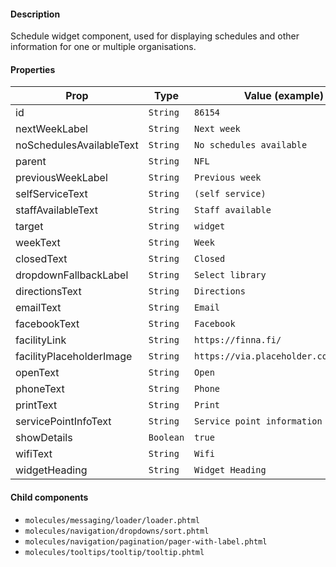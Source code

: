 #### Description

Schedule widget component, used for displaying schedules and other information for one or multiple organisations.

#### Properties

| Prop                     | Type      | Value (example)                       | Required |
| ------------------------ | --------- | ------------------------------------- | -------- |
| id                       | `String`  | `86154`                               | Yes      |
| nextWeekLabel            | `String`  | `Next week`                           | Yes      |
| noSchedulesAvailableText | `String`  | `No schedules available`              | Yes      |
| parent                   | `String`  | `NFL`                                 | Yes      |
| previousWeekLabel        | `String`  | `Previous week`                       | Yes      |
| selfServiceText          | `String`  | `(self service)`                      | Yes      |
| staffAvailableText       | `String`  | `Staff available`                     | Yes      |
| target                   | `String`  | `widget`                              | Yes      |
| weekText                 | `String`  | `Week`                                | Yes      |
| closedText               | `String`  | `Closed`                              | No       |
| dropdownFallbackLabel    | `String`  | `Select library`                      | No       |
| directionsText           | `String`  | `Directions`                          | No       |
| emailText                | `String`  | `Email`                               | No       |
| facebookText             | `String`  | `Facebook`                            | No       |
| facilityLink             | `String`  | `https://finna.fi/`                   | No       |
| facilityPlaceholderImage | `String`  | `https://via.placeholder.com/149x100` | No       |
| openText                 | `String`  | `Open`                                | No       |
| phoneText                | `String`  | `Phone`                               | No       |
| printText                | `String`  | `Print`                               | No       |
| servicePointInfoText     | `String`  | `Service point information`           | No       |
| showDetails              | `Boolean` | `true`                                | No       |
| wifiText                 | `String`  | `Wifi`                                | No       |
| widgetHeading            | `String`  | `Widget Heading`                      | No       |

#### Child components

- `molecules/messaging/loader/loader.phtml`
- `molecules/navigation/dropdowns/sort.phtml`
- `molecules/navigation/pagination/pager-with-label.phtml`
- `molecules/tooltips/tooltip/tooltip.phtml`
